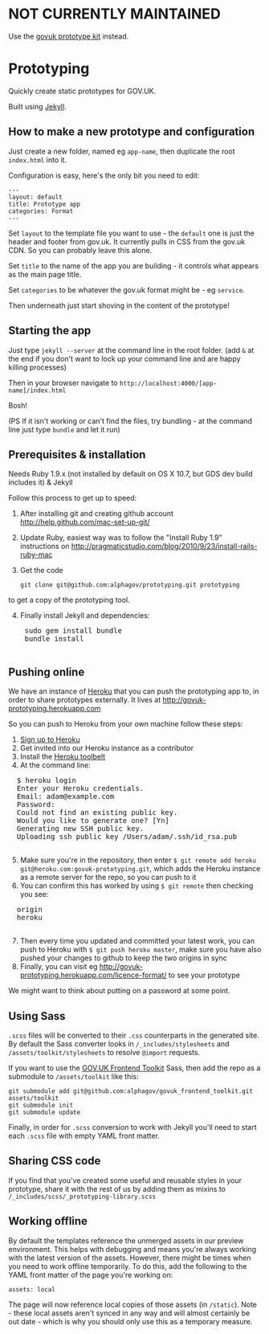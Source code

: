 # NOT CURRENTLY MAINTAINED

Use the [govuk prototype kit](https://github.com/alphagov/govuk_prototype_kit) instead.

Prototyping
===========

Quickly create static prototypes for GOV.UK.

Built using [Jekyll](https://github.com/mojombo/jekyll).

## How to make a new prototype and configuration

Just create a new folder, named eg `app-name`, then duplicate the root `index.html` into it.

Configuration is easy, here's the only bit you need to edit:

    ---
    layout: default
    title: Prototype app
    categories: Format
    ---

Set `layout` to the template file you want to use - the `default` one is just the header and footer from gov.uk. It currently pulls in CSS from the gov.uk CDN. So you can probably leave this alone.

Set `title` to the name of the app you are building - it controls what appears as the main page title.

Set `categories` to be whatever the gov.uk format might be - eg `service`.

Then underneath just start shoving in the content of the prototype!

## Starting the app

Just type `jekyll --server` at the command line in the root folder.
(add `&` at the end if you don't want to lock up your command line and are happy killing processes)

Then in your browser navigate to `http://localhost:4000/[app-name]/index.html`

Bosh!

(PS If it isn't working or can't find the files, try bundling - at the command line just type `bundle` and let it run)

## Prerequisites & installation

Needs Ruby 1.9.x (not installed by default on OS X 10.7, but GDS dev build includes it)
& Jekyll

Follow this process to get up to speed:

1. After installing git and creating github account
http://help.github.com/mac-set-up-git/

2. Update Ruby, easiest way was to follow the "Install Ruby 1.9" instructions on
http://pragmaticstudio.com/blog/2010/9/23/install-rails-ruby-mac

3. Get the code

    `git clone git@github.com:alphagov/prototyping.git prototyping`

to get a copy of the prototyping tool.

4. Finally install Jekyll and dependencies:

    <pre>
    sudo gem install bundle
    bundle install
    </pre>

## Pushing online

We have an instance of [Heroku](http://www.heroku.com/) that you can push the prototyping app to, in order to share prototypes externally. It lives at http://govuk-prototyping.herokuapp.com

So you can push to Heroku from your own machine follow these steps:

1. [Sign up to Heroku](https://id.heroku.com/signup)
2. Get invited into our Heroku instance as a contributor
3. Install the [Heroku toolbelt](https://toolbelt.herokuapp.com/)
4. At the command line:
  <pre>
  $ heroku login
  Enter your Heroku credentials.
  Email: adam@example.com
  Password: 
  Could not find an existing public key.
  Would you like to generate one? [Yn] 
  Generating new SSH public key.
  Uploading ssh public key /Users/adam/.ssh/id_rsa.pub
  </pre>
5. Make sure you're in the repository, then enter `$ git remote add heroku git@heroku.com:govuk-prototyping.git`, which adds the Heroku instance as a remote server for the repo, so you can push to it
6. You can confirm this has worked by using `$ git remote` then checking you see:
  <pre>
  origin
  heroku
  </pre>
7. Then every time you updated and committed your latest work, you can push to Heroku with `$ git push heroku master`, make sure you have also pushed your changes to github to keep the two origins in sync
8. Finally, you can visit eg http://govuk-prototyping.herokuapp.com/licence-format/ to see your prototype

We might want to think about putting on a password at some point.

## Using Sass

`.scss` files will be converted to their `.css` counterparts in the generated site. By default the Sass converter looks in `/_includes/stylesheets` and `/assets/toolkit/stylesheets` to resolve `@import` requests.

If you want to use the [GOV.UK Frontend Toolkit](https://github.com/alphagov/govuk_frontend_toolkit) Sass, then add the repo as a submodule to `/assets/toolkit` like this:

    git submodule add git@github.com:alphagov/govuk_frontend_toolkit.git assets/toolkit
    git submodule init
    git submodule update


Finally, in order for `.scss` conversion to work with Jekyll you'll need to start each `.scss` file with empty YAML front matter.

## Sharing CSS code

If you find that you've created some useful and reusable styles in your prototype, share it with the rest of us by adding them as mixins to `/_includes/scss/_prototyping-library.scss`

## Working offline

By default the templates reference the unmerged assets in our preview environment. This helps with debugging and means you're always working with the
latest version of the assets. However, there might be times when you need to work offline temporarily. To do this, add the following to the YAML front matter of the page you're working on:

    assets: local

The page will now reference local copies of those assets (in `/static`). Note - these local assets aren't synced in any way and will almost certainly be out date - which is why you should only use this as a temporary measure.
